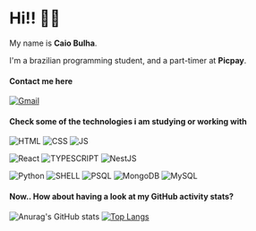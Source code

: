 
<h1>Hi!! 💪🏻</h3>

My name is <strong>Caio Bulha</strong>.

I'm a brazilian programming student, and a part-timer at <strong>Picpay</strong>.

#### Contact me here

[![Gmail](https://img.shields.io/badge/Gmail-4A154B?style=for-the-badge&logo=gmail&logoColor=white)](mailto:c.bsilva.ext@picpay.com)

#### Check some of the technologies i am studying or working with

![HTML](https://img.shields.io/badge/HTML-239120?style=for-the-badge&logo=html5&logoColor=white)
![CSS](https://img.shields.io/badge/CSS-239120?&style=for-the-badge&logo=css3&logoColor=white)
![JS](https://img.shields.io/badge/JavaScript-F7DF1E?style=for-the-badge&logo=javascript&logoColor=black)

![React](https://img.shields.io/badge/react-%2320232a.svg?style=for-the-badge&logo=react&logoColor=%2361DAFB)
![TYPESCRIPT](https://img.shields.io/badge/TypeScript-007ACC?style=for-the-badge&logo=typescript&logoColor=white)
![NestJS](https://img.shields.io/badge/nestjs-%23E0234E.svg?style=for-the-badge&logo=nestjs&logoColor=white)

![Python](https://img.shields.io/badge/python-3670A0?style=for-the-badge&logo=python&logoColor=ffdd54)
![SHELL](https://img.shields.io/badge/Shell_Script-121011?style=for-the-badge&logo=gnu-bash&logoColor=white)
![PSQL](https://img.shields.io/badge/PostgreSQL-316192?style=for-the-badge&logo=postgresql&logoColor=white)
![MongoDB](https://img.shields.io/badge/MongoDB-%234ea94b.svg?style=for-the-badge&logo=mongodb&logoColor=white)
![MySQL](https://img.shields.io/badge/MySQL-00000F?style=for-the-badge&logo=mysql&logoColor=white)

#### Now.. How about having a look at my GitHub activity stats?

![Anurag's GitHub stats](https://github-readme-stats.vercel.app/api?username=caiobulha&show_icons=true&theme=highcontrast)
[![Top Langs](https://github-readme-stats.vercel.app/api/top-langs/?username=caiobulha&layout=compact&theme=highcontrast)](https://github.com/anuraghazra/github-readme-stats)
